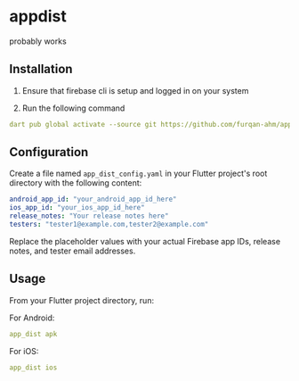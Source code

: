 # appdist
probably works

## Installation

1. Ensure that firebase cli is setup and logged in on your system

2. Run the following command

```yaml
dart pub global activate --source git https://github.com/furqan-ahm/appdist
```


## Configuration

Create a file named `app_dist_config.yaml` in your Flutter project's root directory with the following content:

```yaml
android_app_id: "your_android_app_id_here"
ios_app_id: "your_ios_app_id_here"
release_notes: "Your release notes here"
testers: "tester1@example.com,tester2@example.com"
```

Replace the placeholder values with your actual Firebase app IDs, release notes, and tester email addresses.

## Usage

From your Flutter project directory, run:

For Android: 
```yaml
app_dist apk
```
For iOS: 
```yaml
app_dist ios
```